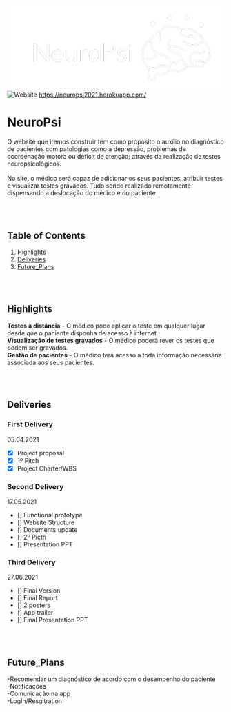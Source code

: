 ![NeuroPsi Logo](https://github.com/Ivanilson-Costa18/NeuroPsi/blob/main/NeuroPsi-Code/public/images/image%20(1).png?raw=true)
<br> ![Website](https://img.shields.io/website?down_color=red&down_message=offline&up_color=green&up_message=online&url=https%3A%2F%2Fneuropsi2021.herokuapp.com%2F)            https://neuropsi2021.herokuapp.com/

# NeuroPsi

O website que iremos construir tem como propósito o auxílio no diagnóstico de pacientes com patologias como a depressão, problemas de coordenação motora ou déficit de atenção; através da realização de testes neuropsicológicos.<br><br>
No site, o médico será capaz de adicionar os seus pacientes, atribuir testes e visualizar testes gravados. Tudo sendo realizado remotamente dispensando a deslocação do médico e do paciente.

<br><br>

## Table of Contents
1. [Highlights](#highlights)
2. [Deliveries](#deliveries)
3. [Future_Plans](#future_plans)

<br><br>

## Highlights

**Testes à distância** - O médico pode aplicar o teste em qualquer lugar desde que o paciente disponha de acesso à internet.<br>
**Visualização de testes gravados** - O médico poderá rever os testes que podem ser gravados.<br>
**Gestão de pacientes** - O médico terá acesso a toda informação necessária associada aos seus pacientes.<br>

<br><br>

## Deliveries

### First Delivery
  05.04.2021
- [x] Project proposal
- [x] 1º Pitch
- [x] Project Charter/WBS

### Second Delivery
  17.05.2021
- [] Functional prototype
- [] Website Structure
- [] Documents update
- [] 2º Picth
- [] Presentation PPT

### Third Delivery
  27.06.2021
- [] Final Version
- [] Final Report
- [] 2 posters
- [] App trailer
- [] Final Presentation PPT

<br><br>

## Future_Plans
-Recomendar um diagnóstico de acordo com o desempenho do paciente<br>
-Notificações<br>
-Comunicação na app<br>
-LogIn/Resgitration<br>
